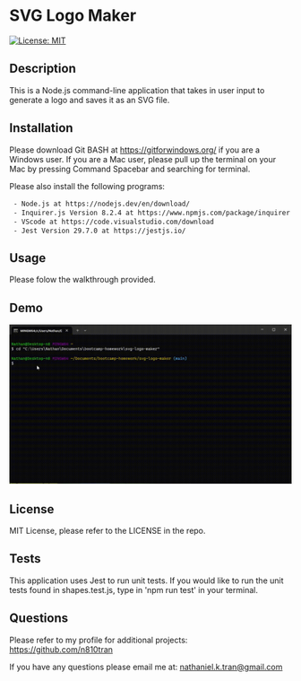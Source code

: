 # SVG Logo Maker
  [![License: MIT](https://img.shields.io/badge/License-MIT-green.svg)](https://opensource.org/licenses/MIT)
## Description

This is a Node.js command-line application that takes in user input to generate a logo and saves it as an SVG file.

## Installation

Please download Git BASH at https://gitforwindows.org/ if you are a Windows user. If you are a Mac user, please pull up the terminal on your Mac by pressing Command Spacebar and searching for terminal. 

Please also install the following programs: 

     - Node.js at https://nodejs.dev/en/download/
     - Inquirer.js Version 8.2.4 at https://www.npmjs.com/package/inquirer
     - VScode at https://code.visualstudio.com/download
     - Jest Version 29.7.0 at https://jestjs.io/


## Usage

Please folow the walkthrough provided.

## Demo

![Walkthrough](./examples/walkthrough.gif)


## License

MIT License, please refer to the LICENSE in the repo.


## Tests

This application uses Jest to run unit tests. If you would like to run the unit tests found in shapes.test.js, type in 'npm run test' in your terminal.

## Questions

Please refer to my profile for additional projects: https://github.com/n810tran

If you have any questions please email me at: nathaniel.k.tran@gmail.com
